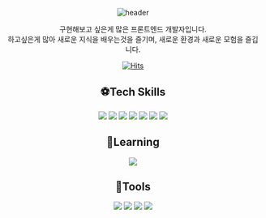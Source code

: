 <div align=center>

![header](https://capsule-render.vercel.app/api?type=transparent&height=300&section=header&text=Welcome!&fontSize=90&fontColor=84cc16&desc=Seyoung's%20Github&descAlignY=70&descAlign=65)

구현해보고 싶은게 많은 프론트엔드 개발자입니다.<br />
하고싶은게 많아 새로운 지식을 배우는것을 즐기며, 새로운 환경과 새로운 모험을 즐깁니다.

[![Hits](https://hits.seeyoufarm.com/api/count/incr/badge.svg?url=https%3A%2F%2Fgithub.com%2FLEE2302&count_bg=%233F7616&title_bg=%2352B260&icon=react.svg&icon_color=%23E7E7E7&title=hits&edge_flat=false)](https://hits.seeyoufarm.com)


## <strong>⚽️Tech Skills</strong>
<img src="https://img.shields.io/badge/HTML-E34F26?style=for-the-badge&logo=HTML5&logoColor=white"> <img src="https://img.shields.io/badge/CSS-1572B6?style=for-the-badge&logo=CSS3&logoColor=white"> <img src="https://img.shields.io/badge/JavaScript-F7DF1E?style=for-the-badge&logo=JavaScript&logoColor=white"> <img src="https://img.shields.io/badge/TypeScript-3178C6?style=for-the-badge&logo=TypeScript&logoColor=white"> 
<img src="https://img.shields.io/badge/React-61DAFB?style=for-the-badge&logo=React&logoColor=white"> 
<img src="https://img.shields.io/badge/Redux-764ABC?style=for-the-badge&logo=Redux&logoColor=white"> 
<img src="https://img.shields.io/badge/styledcomponents-DB7093?style=for-the-badge&logo=styledcomponents&logoColor=white"> 
<br>

## <strong>🥋Learning</strong>
<img src="https://img.shields.io/badge/Next.js-000000?style=for-the-badge&logo=Next.js&logoColor=white"/>

 ## <strong>🥅Tools</strong>
<img src="https://img.shields.io/badge/github-181717?style=for-the-badge&logo=github&logoColor=white"> <img src="https://img.shields.io/badge/Git-F05032?style=for-the-badge&logo=Git&logoColor=white"> <img src="https://img.shields.io/badge/postman-FF6C37?style=for-the-badge&logo=postman&logoColor=white"> <img src="https://img.shields.io/badge/figma-F24E1E?style=for-the-badge&logo=figma&logoColor=white"> 

<br>
</div>
